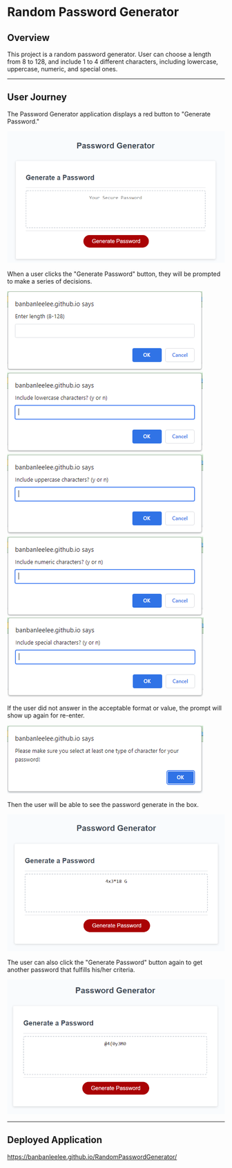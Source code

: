 # Random Password Generator

## Overview
This project is a random password generator. User can choose a length from 8 to 128, and include 1 to 4 different characters, including lowercase, uppercase, numeric, and special ones.

------
## User Journey

The Password Generator application displays a red button to "Generate Password."

![](./assets/image/mainpage.PNG)

When a user clicks the "Generate Password" button, they will be prompted to make a series of decisions. 

![](./assets/image/prompt1.PNG)
![](./assets/image/prompt2.PNG)
![](./assets/image/prompt3.PNG)
![](./assets/image/prompt4.PNG)
![](./assets/image/prompt5.PNG)

If the user did not answer in the acceptable format or value, the prompt will show up again for re-enter.

![](./assets/image/errormessage.PNG)

Then the user will be able to see the password generate in the box.

![](./assets/image/result1.PNG)

The user can also click the "Generate Password" button again to get another password that fulfills his/her criteria.

![](./assets/image/result2.PNG)

------
## Deployed Application
https://banbanleelee.github.io/RandomPasswordGenerator/
